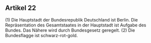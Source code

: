 ## Artikel 22

(1) Die Hauptstadt der Bundesrepublik Deutschland ist Berlin. Die Repräsentation des
Gesamtstaates in der Hauptstadt ist Aufgabe des Bundes. Das Nähere wird durch Bundesgesetz geregelt.
(2) Die Bundesflagge ist schwarz-rot-gold.

